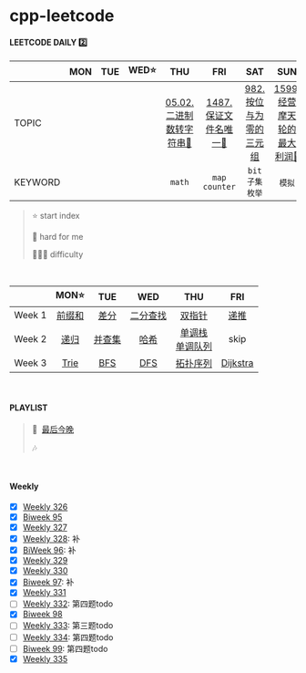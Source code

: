 # cpp-leetcode

#### LEETCODE DAILY 2️⃣
|       |MON|TUE|WED⭐|THU|FRI|SAT|SUN|
|  ---  |:-:|:-:|:-:|:-:|:-:|:-:|:-:|
|TOPIC  |   |   |   |[05.02. 二进制数转字符串🧡](/workspace/%E9%9D%A2%E8%AF%95%E9%A2%9805.02%20%E4%BA%8C%E8%BF%9B%E5%88%B6%E6%95%B0%E8%BD%AC%E5%AD%97%E7%AC%A6%E4%B8%B2.cpp)|[1487. 保证文件名唯一🧡](/workspace/1487.%E4%BF%9D%E8%AF%81%E6%96%87%E4%BB%B6%E5%90%8D%E5%94%AF%E4%B8%80.cpp)|[982. 按位与为零的三元组](/markdown/LC982.%20%E6%8C%89%E4%BD%8D%E4%B8%8E%E4%B8%BA0%E7%9A%84%E4%B8%89%E5%85%83%E7%BB%84.md)|[1599. 经营摩天轮的最大利润🧡](/workspace/1599.%E7%BB%8F%E8%90%A5%E6%91%A9%E5%A4%A9%E8%BD%AE%E7%9A%84%E6%9C%80%E5%A4%A7%E5%88%A9%E6%B6%A6.cpp)|
|KEYWORD|   |   |   |`math`|`map`<br/>`counter`|`bit` `子集枚举`|`模拟`|

> ⭐ start index
> 
> 📌 hard for me
> 
> 💚🧡💔 difficulty

<br/>

|       |MON⭐|TUE|WED|THU|FRI|
|  ---  |:-:|:-:|:-:|:-:|:-:|
|Week 1|[前缀和](/acwing/Spring/D1_%E5%89%8D%E7%BC%80%E5%92%8C.md)|[差分](/acwing/Spring/D2_%E5%B7%AE%E5%88%86.md)|[二分查找](/acwing/Spring/D3_%E4%BA%8C%E5%88%86.md)|[双指针](/acwing/Spring/D4_%E5%8F%8C%E6%8C%87%E9%92%88.md)|[递推](/acwing/Spring/D5_%E9%80%92%E6%8E%A8.md)|
|Week 2|[递归](/acwing/Spring/D6_%E9%80%92%E5%BD%92.md)|[并查集](/acwing/Spring/D7_%E5%B9%B6%E6%9F%A5%E9%9B%86.md)|[哈希](/acwing/Spring/D8_%E5%93%88%E5%B8%8C.md)|[单调栈](/acwing/Section%202/3_%E5%8D%95%E8%B0%83%E6%A0%88.cpp)<br/>[单调队列](/acwing/Section%202/4_%E5%8D%95%E8%B0%83%E9%98%9F%E5%88%97.cpp)| skip |
|Week 3|[Trie](/acwing/Spring/D11_Trie.md)|[BFS](/acwing/Spring/D12_BFS.md)|[DFS](/acwing/Spring/D12_BFS.md)|[拓扑序列](/acwing/Spring/D14_%E6%8B%93%E6%89%91%E5%BA%8F%E5%88%97.md)|[Dijkstra](/acwing/Spring/D15_Dijkstra.md)|


<br/>

#### PLAYLIST
> 🎵&nbsp; [最后今晚](https://c6.y.qq.com/base/fcgi-bin/u?__=2KqhcQ) &emsp; 
>
> 🎶&nbsp; 


<br/>

#### Weekly
- [x] [Weekly 326](/record/2023/Weekly%20326.md)
- [x] [Biweek 95](/record/2023/Biweekly%2095.md)
- [x] [Weekly 327](/record/2023/Weekly%20327.md)
- [x] [Weekly 328](/record/2023/Weekly%20328.md): 补
- [x] [BiWeek 96](/record/2023/Biweekly%2096.md): 补
- [x] [Weekly 329](/record/2023/Weekly%20329.md)
- [x] [Weekly 330](/record/2023/Weekly%20330.md)
- [x] [Biweek 97](/record/2023/Biweekly%2097.md): 补
- [x] [Weekly 331](/record/2023/Weekly%20331.md)
- [ ] [Weekly 332](/record/2023/Weekly%20332.md): 第四题todo
- [x] [Biweek 98](/record/2023/Biweekly%2098.md)
- [ ] [Weekly 333](/record/2023/Weekly%20333.md): 第三题todo
- [ ] [Weekly 334](/record/2023/Weekly%20334.md): 第四题todo
- [ ] [Biweek 99](/record/2023/Biweekly%2099.md): 第四题todo
- [x] [Weekly 335](/record/2023/Weekly%20335.md)